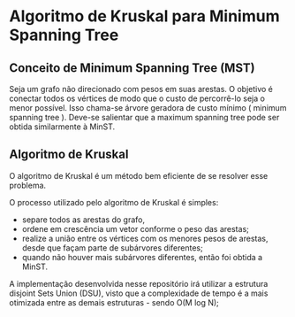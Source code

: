 # Algoritmo de Kruskal para Minimum Spanning Tree

## Conceito de Minimum Spanning Tree (MST)
Seja um grafo não direcionado com pesos em suas arestas. 
O objetivo é conectar todos os vértices de modo que o custo de percorrê-lo seja o menor possível. Isso chama-se árvore geradora de custo mínimo ( minimum spanning tree ). Deve-se salientar que a maximum spanning tree pode ser obtida similarmente à MinST.

## Algoritmo de Kruskal
O algoritmo de Kruskal é um método bem eficiente de se resolver esse problema.

O processo utilizado pelo algoritmo de Kruskal é simples: 
- separe todos as arestas do grafo, 
- ordene em crescência um vetor conforme o peso das arestas;
- realize a união entre os vértices com os menores pesos de arestas, desde que façam parte de subárvores diferentes;
- quando não houver mais subárvores diferentes, então foi obtida a MinST.

A implementação desenvolvida nesse repositório irá utilizar a estrutura disjoint Sets Union (DSU), visto que a complexidade de tempo é a mais otimizada entre as demais estruturas - sendo O(M log N);